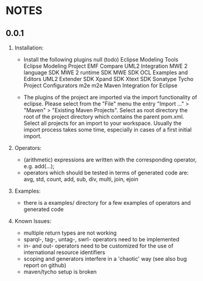 NOTES
=====
0.0.1
-----
1. Installation:
	- Install the following plugins
		null (todo)
			Eclipse Modeling Tools
		Eclipse Modeling Project
			EMF Compare UML2 Integration
			MWE 2 language SDK
			MWE 2 runtime SDK
			MWE SDK
			OCL Examples and Editors
			UML2 Extender SDK
			Xpand SDK
			Xtext SDK
		Sonatype
			Tycho Project Configurators
		m2e
			m2e Maven Integration for Eclipse

	- The plugins of the project are imported via the import functionality of eclipse. Please select from the "File" menu the entry "Import ..." > "Maven" > "Existing Maven Projects". Select as root directory the root of the project directory which contains the parent pom.xml. Select all projects for an import to your workspace. Usually the import process takes some time, especially in cases of a first initial import. 

2. Operators:
	- (arithmetic) expressions are written with the corresponding operator, e.g. add(...); 
	- operators which should be tested in terms of generated code are: avg, std, count, add, sub, 
        div, multi, join, ejoin

3. Examples:
	- there is a examples/ directory for a few examples of operators and generated code

4. Known Issues:
	- multiple return types are not working
	- sparql-, tag-, untag-, swrl- operators need to be implemented
	- in- and out- operators need to be customized for the use of international resource identifiers
	- scoping and generators interfere in a 'chaotic' way (see also bug report on github)
	- maven/tycho setup is broken
